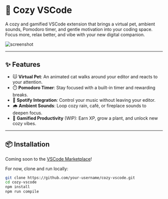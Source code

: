 # 🐾 Cozy VSCode

A cozy and gamified VSCode extension that brings a virtual pet, ambient sounds, Pomodoro timer, and gentle motivation into your coding space. Focus more, relax better, and vibe with your new digital companion.

![screenshot](media/preview.png) <!-- Replace with actual image when available -->

---

## ✨ Features

- 🐱 **Virtual Pet**: An animated cat walks around your editor and reacts to your attention.
- ⏱️ **Pomodoro Timer**: Stay focused with a built-in timer and rewarding breaks.
- 🎵 **Spotify Integration**: Control your music without leaving your editor.
- 🌧️ **Ambient Sounds**: Loop cozy rain, café, or fireplace sounds to deepen focus.
- 🌱 **Gamified Productivity** (WIP): Earn XP, grow a plant, and unlock new cozy vibes.

---

## 📦 Installation

Coming soon to the [VSCode Marketplace](https://marketplace.visualstudio.com/)!

For now, clone and run locally:

```bash
git clone https://github.com/your-username/cozy-vscode.git
cd cozy-vscode
npm install
npm run compile
